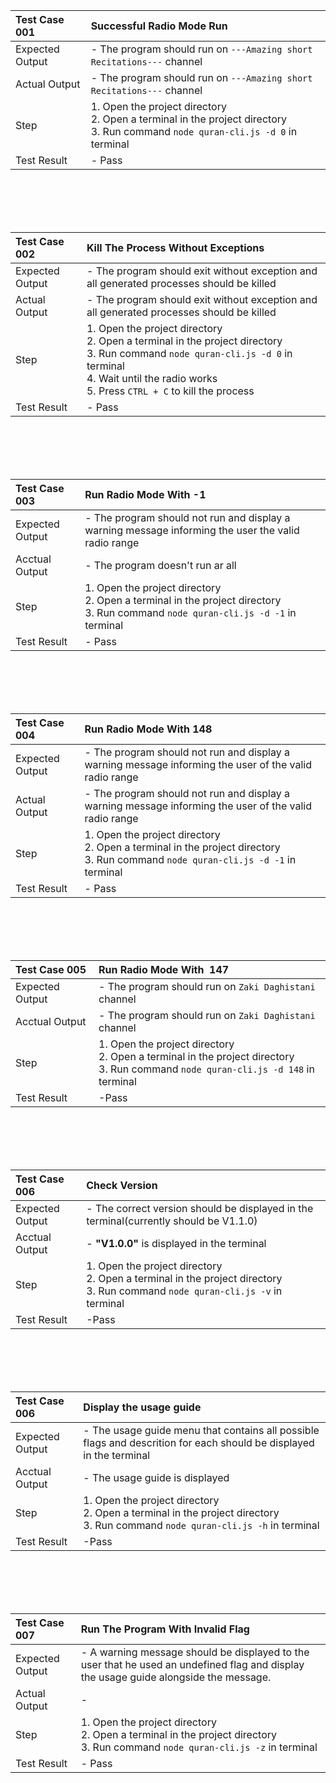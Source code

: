 | Test Case 001   | Successful Radio Mode Run                                                                                                                         |
| :-------------- | :------------------------------------------------------------------------------------------------------------------------------------------------ |
| Expected Output | - The program should run on `---Amazing short Recitations---` channel                                                                             |
| Actual Output  | - The program should run on `---Amazing short Recitations---` channel                                                                             |
| Step            | 1.  Open the project directory<br />2.  Open a terminal in the project directory <br />3.  Run command `node quran-cli.js -d 0` in terminal   |
| Test Result     | - Pass                                                                                                                                                  |
<br>
<br>
<br>
<br>

| Test Case 002   | Kill The Process Without Exceptions                                                                                                                |
| :-------------- | :------------------------------------------------------------------------------------------------------------------------------------------------- |
| Expected Output | - The program should exit without exception and all generated processes should be killed                                                            |
| Actual Output  | - The program should exit without exception and all generated processes should be killed                                                            |
| Step            | 1.  Open the project directory<br />2.  Open a terminal in the project directory <br />3.  Run command `node quran-cli.js -d 0` in terminal<br />4. Wait until the radio works <br />5. Press `CTRL + C` to kill the process |
| Test Result     | - Pass                                                                                                                                                    |
<br>
<br>
<br>
<br>

| Test Case 003   | Run Radio Mode With -1                                                                                                                             |
| :-------------- | :------------------------------------------------------------------------------------------------------------------------------------------------- |
| Expected Output | - The program should not run and display a warning message informing the user the valid radio range                                                |
| Acctual Output  | - The program doesn't run ar all                                                                                                                                                 |
| Step            | 1.  Open the project directory<br />2.  Open a terminal in the project directory <br />3.  Run command `node quran-cli.js -d -1` in terminal   |
| Test Result     | - Pass                                                                                                                                                    |
<br>
<br>
<br>
<br>

| Test Case 004   | Run Radio Mode With 148                                                                                                                            |
| :-------------- | :------------------------------------------------------------------------------------------------------------------------------------------------- |
| Expected Output | - The program should not run and display a warning message informing the user of the valid radio range                                                |
| Actual Output  | - The program should not run and display a warning message informing the user of the valid radio range                                                |
| Step            | 1.  Open the project directory<br />2.  Open a terminal in the project directory <br />3.  Run command `node quran-cli.js -d -1` in terminal   |
| Test Result     | - Pass                                                                                                                                                   |
<br>
<br>
<br>
<br>

| Test Case 005   | Run Radio Mode With  147                                                                                                                            |
| :-------------- | :-------------------------------------------------------------------------------------------------------------------------------------------------- |
| Expected Output | - The program should run on `Zaki Daghistani` channel                                                                                                 |
| Acctual Output  | - The program should run on `Zaki Daghistani` channel                                                                                                 |
| Step            | 1.  Open the project directory<br />2.  Open a terminal in the project directory <br />3.  Run command `node quran-cli.js -d 148` in terminal   |
| Test Result     | -Pass                                                                                                                                                     |
<br>
<br>
<br>
<br>

| Test Case 006   | Check Version                                                                                                                            |
| :-------------- | :-------------------------------------------------------------------------------------------------------------------------------------------------- |
| Expected Output | - The correct version should be displayed in the terminal(currently should be V1.1.0)                                                                                                 |
| Acctual Output  | - **"V1.0.0"** is displayed in the terminal                                                                                                 |
| Step            | 1.  Open the project directory<br />2.  Open a terminal in the project directory <br />3.  Run command `node quran-cli.js -v` in terminal   |
| Test Result     | -Pass                                                                                                                                                     |
<br>
<br>
<br>
<br>

| Test Case 006   | Display the usage guide                                                                                                                            |
| :-------------- | :-------------------------------------------------------------------------------------------------------------------------------------------------- |
| Expected Output | - The usage guide menu that contains all possible flags and descrition for each should be displayed in the terminal                                                                                                 |
| Acctual Output  | - The usage guide is displayed                                                                                                 |
| Step            | 1.  Open the project directory<br />2.  Open a terminal in the project directory <br />3.  Run command `node quran-cli.js -h` in terminal   |
| Test Result     | -Pass                                                                                                                                                     |
<br>
<br>
<br>
<br>

| Test Case 007   | Run The Program With Invalid Flag                                                                                                                            |
| :-------------- | :-------------------------------------------------------------------------------------------------------------------------------------------------- |
| Expected Output | - A warning message should be displayed to the user that he used an undefined flag and display the usage guide alongside the message.                                                                                                 |
| Actual Output  | -                                                                                                 |
| Step            | 1.  Open the project directory<br />2.  Open a terminal in the project directory <br />3.  Run command `node quran-cli.js -z` in terminal   |
| Test Result     | - Pass                                                                                                                                                    |

